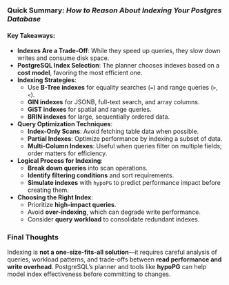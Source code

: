 ### Quick Summary: *How to Reason About Indexing Your Postgres Database*  


#### **Key Takeaways:**  
- **Indexes Are a Trade-Off**: While they speed up queries, they slow down writes and consume disk space.  
- **PostgreSQL Index Selection**: The planner chooses indexes based on a **cost model**, favoring the most efficient one.  
- **Indexing Strategies**:  
  - Use **B-Tree indexes** for equality searches (`=`) and range queries (`>`, `<`).  
  - **GIN indexes** for JSONB, full-text search, and array columns.  
  - **GiST indexes** for spatial and range queries.  
  - **BRIN indexes** for large, sequentially ordered data.  
- **Query Optimization Techniques**:  
  - **Index-Only Scans**: Avoid fetching table data when possible.  
  - **Partial Indexes**: Optimize performance by indexing a subset of data.  
  - **Multi-Column Indexes**: Useful when queries filter on multiple fields; order matters for efficiency.  
- **Logical Process for Indexing**:  
  - **Break down queries** into scan operations.  
  - **Identify filtering conditions** and sort requirements.  
  - **Simulate indexes** with `hypoPG` to predict performance impact before creating them.  
- **Choosing the Right Index**:  
  - Prioritize **high-impact queries**.  
  - Avoid **over-indexing**, which can degrade write performance.  
  - Consider **query workload** to consolidate redundant indexes.  

### **Final Thoughts**  
Indexing is **not a one-size-fits-all solution**—it requires careful analysis of queries, workload patterns, and trade-offs between **read performance and write overhead**. PostgreSQL’s planner and tools like **hypoPG** can help model index effectiveness before committing to changes.
